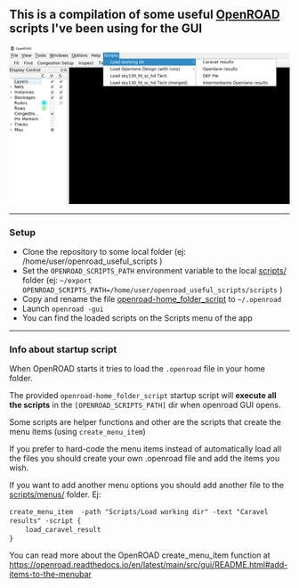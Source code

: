 ## This is a compilation of some useful [OpenROAD](https://github.com/The-OpenROAD-Project/OpenROAD) scripts I've been using for the GUI


![OpenROAD example screenshot of the Scripts menu](docs/scripts_menu_example.png)

---
### Setup 
- Clone the repository to some local folder (ej: /home/user/openroad_useful_scripts )
- Set the `OPENROAD_SCRIPTS_PATH` environment variable to the local [scripts/](scripts/) folder (ej: `~/export OPENROAD_SCRIPTS_PATH=/home/user/openroad_useful_scripts/scripts` )
- Copy and rename the file [openroad-home_folder_script](openroad-home_folder_script) to `~/.openroad`
- Launch `openroad -gui` 
- You can find the loaded scripts on the Scripts menu of the app

---

### Info about startup script

When OpenROAD starts it tries to load the `.openroad` file in your home folder. 

The provided `openroad-home_folder_script` startup script will **execute all the scripts** in the `[OPENROAD_SCRIPTS_PATH]` dir when openroad GUI opens. 

Some scripts are helper functions and other are the scripts that create the menu items (using `create_menu_item`)

If you prefer to hard-code the menu items instead of automatically load all the files you should create your own .openroad file and add the items you wish.

If you want to add another menu options you should add another file to the [scripts/menus/](scripts/menus/) folder. Ej:  

```
create_menu_item  -path "Scripts/Load working dir" -text "Caravel results" -script {
	load_caravel_result
}	
```

You can read more about the OpenROAD create_menu_item function at https://openroad.readthedocs.io/en/latest/main/src/gui/README.html#add-items-to-the-menubar





